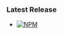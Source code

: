### Latest Release
* [![NPM](https://nodei.co/npm/generator-prototype.png?downloads=true&stars=true)](https://nodei.co/npm/generator-prototype/)
